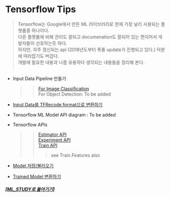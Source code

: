 # Tensorflow Tips

> Tensorflow는 Google에서 만든 ML 라이브러리로 현재 가장 널리 사용되는 플랫폼중 하나이다. <br>
> 다른 플랫폼에 비해 관리도 잘되고 documenation도 잘되어 있는 편이어서 개발자들이 선호하는듯 하다. <br>
> 하지만, 자주 갱신되는 api (2018년도부터 폭풍 update가 진행되고 있다.) 덕분에 따라잡기도 버겁다. <br>
> 개발에 필요한 내용과 나름 유용하다 생각되는 내용들을 정리해 본다. <br><br>

- Input Data Pipeline 만들기

  > > [For Image Classification](https://github.com/elemag1414/ML_STUDY/blob/master/Tensorflow/data_pipeline.md) <br>
  > > For Object Detection: To be added

- [Input Data를 TFRecode format으로 변환하기](tfRecord.md)

- Tensorflow ML Model API diagram : To be added

- Tensorflow APIs

  > > [Estimator API](https://www.tensorflow.org/api_docs/python/tf/estimator) <br>
  > > [Experiment API](https://www.tensorflow.org/api_docs/python/tf/experimental) <br>
  > > [Train API](https://www.tensorflow.org/api_docs/python/tf/train) <br>
  > >
  > > > see Train.Features also

- [Model 저장/불러오기](https://github.com/elemag1414/ML_STUDY/blob/master/Tensorflow/Model_Save_Load.md)
- [Trained Model 변환하기](https://github.com/elemag1414/ML_STUDY/blob/master/Tensorflow/Model_Conversion.md)

##### [[ML_STUDY로 돌아기기]](https://github.com/elemag1414/ML_STUDY)
